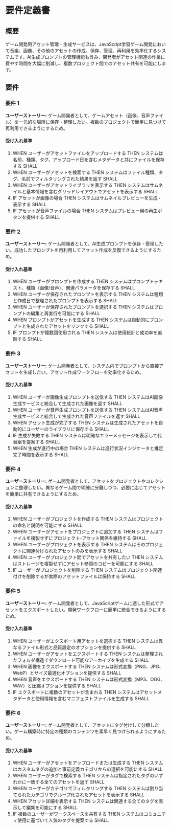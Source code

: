 # 要件定義書

## 概要

ゲーム開発用アセット管理・生成サービスは、JavaScript学習ゲーム開発において音楽、画像、その他のアセットの作成、保存、管理、再利用を効率化するシステムです。AI生成プロンプトの管理機能も含み、開発者がアセット関連の作業に費やす時間を大幅に削減し、複数プロジェクト間でのアセット共有を可能にします。

## 要件

### 要件 1

**ユーザーストーリー:** ゲーム開発者として、ゲームアセット（画像、音声ファイル）を一元的な場所に保存・整理したい。複数のプロジェクトで簡単に見つけて再利用できるようにするため。

#### 受け入れ基準

1. WHEN ユーザーがアセットファイルをアップロードする THEN システムは名前、種類、タグ、アップロード日を含むメタデータと共にファイルを保存する SHALL
2. WHEN ユーザーがアセットを検索する THEN システムはファイル種類、タグ、名前でフィルタリングされた結果を返す SHALL
3. WHEN ユーザーがアセットライブラリを表示する THEN システムはサムネイルと基本情報を含むグリッドレイアウトでアセットを表示する SHALL
4. IF アセットが画像の場合 THEN システムはサムネイルプレビューを生成・表示する SHALL
5. IF アセットが音声ファイルの場合 THEN システムはプレビュー用の再生ボタンを提供する SHALL

### 要件 2

**ユーザーストーリー:** ゲーム開発者として、AI生成プロンプトを保存・管理したい。成功したプロンプトを再利用してアセット作成を反復できるようにするため。

#### 受け入れ基準

1. WHEN ユーザーがプロンプトを作成する THEN システムはプロンプトテキスト、種類（画像/音声）、関連パラメータを保存する SHALL
2. WHEN ユーザーが保存されたプロンプトを表示する THEN システムは種類と作成日で整理されたプロンプトを表示する SHALL
3. WHEN ユーザーが保存されたプロンプトを選択する THEN システムはプロンプトの編集と再実行を可能にする SHALL
4. WHEN プロンプトがアセットを生成する THEN システムは自動的にプロンプトと生成されたアセットをリンクする SHALL
5. IF プロンプトが複数回使用される THEN システムは使用統計と成功率を追跡する SHALL

### 要件 3

**ユーザーストーリー:** ゲーム開発者として、システム内でプロンプトから直接アセットを生成したい。アセット作成ワークフローを効率化するため。

#### 受け入れ基準

1. WHEN ユーザーが画像生成プロンプトを送信する THEN システムはAI画像生成サービスと統合して生成された画像を返す SHALL
2. WHEN ユーザーが音声生成プロンプトを送信する THEN システムはAI音声生成サービスと統合して生成された音声ファイルを返す SHALL
3. WHEN アセット生成が完了する THEN システムは生成されたアセットを自動的にユーザーのライブラリに保存する SHALL
4. IF 生成が失敗する THEN システムは明確なエラーメッセージを表示して代替案を提案する SHALL
5. WHEN 生成が進行中の場合 THEN システムは進行状況インジケータと推定完了時間を表示する SHALL

### 要件 4

**ユーザーストーリー:** ゲーム開発者として、アセットをプロジェクトやコレクションに整理したい。異なるゲーム間で明確に分離しつつ、必要に応じてアセットを簡単に共有できるようにするため。

#### 受け入れ基準

1. WHEN ユーザーがプロジェクトを作成する THEN システムはプロジェクトの命名と説明を可能にする SHALL
2. WHEN ユーザーがアセットをプロジェクトに追加する THEN システムはファイルを複製せずにプロジェクト-アセット関係を維持する SHALL
3. WHEN ユーザーがプロジェクトを表示する THEN システムはそのプロジェクトに関連付けられたアセットのみを表示する SHALL
4. WHEN ユーザーがプロジェクト間でアセットを共有したい THEN システムはストレージを複製せずにアセット参照のコピーを可能にする SHALL
5. IF ユーザーがプロジェクトを削除する THEN システムはプロジェクト関連付けを削除するが実際のアセットファイルは保持する SHALL

### 要件 5

**ユーザーストーリー:** ゲーム開発者として、JavaScriptゲームに適した形式でアセットをエクスポートしたい。開発ワークフローに簡単に統合できるようにするため。

#### 受け入れ基準

1. WHEN ユーザーがエクスポート用アセットを選択する THEN システムは異なるファイル形式と品質設定のオプションを提供する SHALL
2. WHEN ユーザーがアセットをエクスポートする THEN システムは整理されたフォルダ構造でダウンロード可能なアーカイブを生成する SHALL
3. WHEN 画像をエクスポートする THEN システムは形式変換（PNG、JPG、WebP）とサイズ最適化オプションを提供する SHALL
4. WHEN 音声をエクスポートする THEN システムは形式変換（MP3、OGG、WAV）と圧縮オプションを提供する SHALL
5. IF エクスポートに複数のアセットが含まれる THEN システムはアセットメタデータと使用情報を含むマニフェストファイルを生成する SHALL

### 要件 6

**ユーザーストーリー:** ゲーム開発者として、アセットにタグ付けして分類したい。ゲーム構築時に特定の種類のコンテンツを素早く見つけられるようにするため。

#### 受け入れ基準

1. WHEN ユーザーがアセットをアップロードまたは生成する THEN システムはカスタムタグの追加と事前定義カテゴリからの選択を可能にする SHALL
2. WHEN ユーザーがタグで検索する THEN システムは指定されたタグのいずれかに一致する全てのアセットを返す SHALL
3. WHEN ユーザーがカテゴリでフィルタリングする THEN システムは割り当てられたカテゴリでグループ化されたアセットを表示する SHALL
4. WHEN アセット詳細を表示する THEN システムは関連する全てのタグを表示して編集を可能にする SHALL
5. IF 複数のユーザーがワークスペースを共有する THEN システムはコミュニティ使用に基づいて人気のタグを提案する SHALL